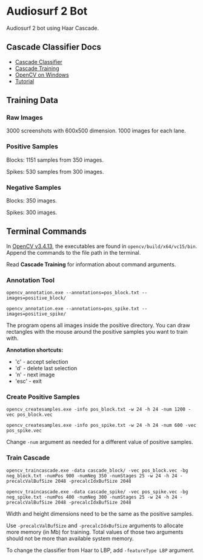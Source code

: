 # Audiosurf 2 Bot

Audiosurf 2 bot using Haar Cascade.


## Cascade Classifier Docs
- [Cascade Classifier](https://docs.opencv.org/4.5.1/db/d28/tutorial_cascade_classifier.html)
- [Cascade Training](https://docs.opencv.org/4.5.1/dc/d88/tutorial_traincascade.html)
- [OpenCV on Windows](https://docs.opencv.org/3.4.13/d3/d52/tutorial_windows_install.html)
- [Tutorial](http://note.sonots.com/SciSoftware/haartraining.html)

## Training Data

### Raw Images

3000 screenshots with 600x500 dimension. 1000 images for each lane.

### Positive Samples

Blocks: 1151 samples from 350 images.

Spikes: 530 samples from 300 images.

### Negative Samples

Blocks: 350 images.

Spikes: 300 images.

## Terminal Commands

In [OpenCV v3.4.13](https://sourceforge.net/projects/opencvlibrary/files/3.4.13/), the executables are found in `opencv/build/x64/vc15/bin`. Append the commands to the file path in the terminal.

Read **Cascade Training** for information about command arguments.

### Annotation Tool

```shell
opencv_annotation.exe --annotations=pos_block.txt --images=positive_block/

opencv_annotation.exe --annotations=pos_spike.txt --images=positive_spike/
```

The program opens all images inside the positive directory. You can draw rectangles with the mouse around the positive samples you want to train with.

**Annotation shortcuts:**
- 'c' - accept selection
- 'd' - delete last selection
- 'n' - next image
- 'esc' - exit


### Create Positive Samples

```shell
opencv_createsamples.exe -info pos_block.txt -w 24 -h 24 -num 1200 -vec pos_block.vec

opencv_createsamples.exe -info pos_spike.txt -w 24 -h 24 -num 600 -vec pos_spike.vec
```

Change `-num` argument as needed for a different value of positive samples.

### Train Cascade

```shell
opencv_traincascade.exe -data cascade_block/ -vec pos_block.vec -bg neg_block.txt -numPos 900 -numNeg 350 -numStages 25 -w 24 -h 24 -precalcValBufSize 2048 -precalcIdxBufSize 2048

opencv_traincascade.exe -data cascade_spike/ -vec pos_spike.vec -bg neg_spike.txt -numPos 400 -numNeg 300 -numStages 25 -w 24 -h 24 -precalcValBufSize 2048 -precalcIdxBufSize 2048
```

Width and height dimensions need to be the same as the positive samples.

Use `-precalcValBufSize` and `-precalcIdxBufSize` arguments to allocate more memory (in Mb) for training. Total values of those two arguments should not be more than available system memory.

To change the classifier from Haar to LBP, add `-featureType LBP` argument. 
